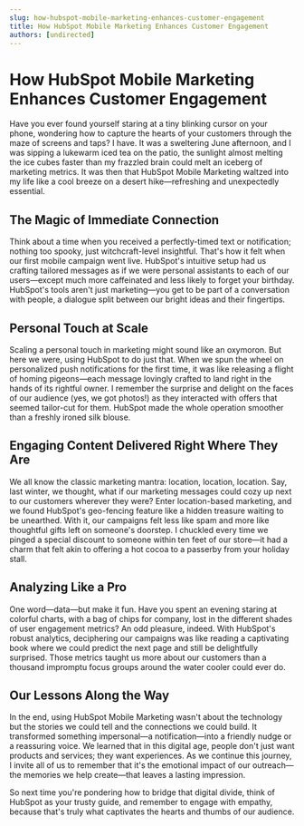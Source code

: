 ```yaml
---
slug: how-hubspot-mobile-marketing-enhances-customer-engagement
title: How HubSpot Mobile Marketing Enhances Customer Engagement
authors: [undirected]
---
```


# How HubSpot Mobile Marketing Enhances Customer Engagement

Have you ever found yourself staring at a tiny blinking cursor on your phone, wondering how to capture the hearts of your customers through the maze of screens and taps? I have. It was a sweltering June afternoon, and I was sipping a lukewarm iced tea on the patio, the sunlight almost melting the ice cubes faster than my frazzled brain could melt an iceberg of marketing metrics. It was then that HubSpot Mobile Marketing waltzed into my life like a cool breeze on a desert hike—refreshing and unexpectedly essential.

## The Magic of Immediate Connection

Think about a time when you received a perfectly-timed text or notification; nothing too spooky, just witchcraft-level insightful. That's how it felt when our first mobile campaign went live. HubSpot's intuitive setup had us crafting tailored messages as if we were personal assistants to each of our users—except much more caffeinated and less likely to forget your birthday. HubSpot's tools aren't just marketing—you get to be part of a conversation with people, a dialogue split between our bright ideas and their fingertips.

## Personal Touch at Scale

Scaling a personal touch in marketing might sound like an oxymoron. But here we were, using HubSpot to do just that. When we spun the wheel on personalized push notifications for the first time, it was like releasing a flight of homing pigeons—each message lovingly crafted to land right in the hands of its rightful owner. I remember the surprise and delight on the faces of our audience (yes, we got photos!) as they interacted with offers that seemed tailor-cut for them. HubSpot made the whole operation smoother than a freshly ironed silk blouse.

## Engaging Content Delivered Right Where They Are

We all know the classic marketing mantra: location, location, location. Say, last winter, we thought, what if our marketing messages could cozy up next to our customers wherever they were? Enter location-based marketing, and we found HubSpot's geo-fencing feature like a hidden treasure waiting to be unearthed. With it, our campaigns felt less like spam and more like thoughtful gifts left on someone's doorstep. I chuckled every time we pinged a special discount to someone within ten feet of our store—it had a charm that felt akin to offering a hot cocoa to a passerby from your holiday stall.

## Analyzing Like a Pro

One word—data—but make it fun. Have you spent an evening staring at colorful charts, with a bag of chips for company, lost in the different shades of user engagement metrics? An odd pleasure, indeed. With HubSpot's robust analytics, deciphering our campaigns was like reading a captivating book where we could predict the next page and still be delightfully surprised. Those metrics taught us more about our customers than a thousand impromptu focus groups around the water cooler could ever do.

## Our Lessons Along the Way

In the end, using HubSpot Mobile Marketing wasn't about the technology but the stories we could tell and the connections we could build. It transformed something impersonal—a notification—into a friendly nudge or a reassuring voice. We learned that in this digital age, people don't just want products and services; they want experiences. As we continue this journey, I invite all of us to remember that it's the emotional impact of our outreach—the memories we help create—that leaves a lasting impression.

So next time you're pondering how to bridge that digital divide, think of HubSpot as your trusty guide, and remember to engage with empathy, because that's truly what captivates the hearts and thumbs of our audience.